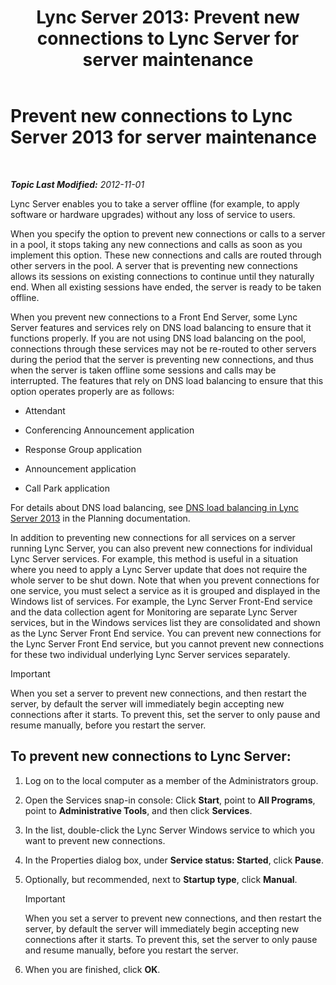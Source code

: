 ﻿---
title: 'Lync Server 2013: Prevent new connections to Lync Server for server maintenance'
TOCTitle: Prevent new connections to Lync Server for server maintenance
ms:assetid: 22b27adf-a590-43bd-9306-a5789ae108d7
ms:mtpsurl: https://technet.microsoft.com/en-us/library/Gg520964(v=OCS.15)
ms:contentKeyID: 48183625
ms.date: 07/23/2014
mtps_version: v=OCS.15
---

<div data-xmlns="http://www.w3.org/1999/xhtml">

<div class="topic" data-xmlns="http://www.w3.org/1999/xhtml" data-msxsl="urn:schemas-microsoft-com:xslt" data-cs="http://msdn.microsoft.com/en-us/">

<div data-asp="http://msdn2.microsoft.com/asp">

# Prevent new connections to Lync Server 2013 for server maintenance

</div>

<div id="mainSection">

<div id="mainBody">

<span> </span>

_**Topic Last Modified:** 2012-11-01_

Lync Server enables you to take a server offline (for example, to apply software or hardware upgrades) without any loss of service to users.

When you specify the option to prevent new connections or calls to a server in a pool, it stops taking any new connections and calls as soon as you implement this option. These new connections and calls are routed through other servers in the pool. A server that is preventing new connections allows its sessions on existing connections to continue until they naturally end. When all existing sessions have ended, the server is ready to be taken offline.

When you prevent new connections to a Front End Server, some Lync Server features and services rely on DNS load balancing to ensure that it functions properly. If you are not using DNS load balancing on the pool, connections through these services may not be re-routed to other servers during the period that the server is preventing new connections, and thus when the server is taken offline some sessions and calls may be interrupted. The features that rely on DNS load balancing to ensure that this option operates properly are as follows:

  - Attendant

  - Conferencing Announcement application

  - Response Group application

  - Announcement application

  - Call Park application

For details about DNS load balancing, see [DNS load balancing in Lync Server 2013](lync-server-2013-dns-load-balancing.md) in the Planning documentation.

In addition to preventing new connections for all services on a server running Lync Server, you can also prevent new connections for individual Lync Server services. For example, this method is useful in a situation where you need to apply a Lync Server update that does not require the whole server to be shut down. Note that when you prevent connections for one service, you must select a service as it is grouped and displayed in the Windows list of services. For example, the Lync Server Front-End service and the data collection agent for Monitoring are separate Lync Server services, but in the Windows services list they are consolidated and shown as the Lync Server Front End service. You can prevent new connections for the Lync Server Front End service, but you cannot prevent new connections for these two individual underlying Lync Server services separately.

<div class="alert">


> [!IMPORTANT]
> When you set a server to prevent new connections, and then restart the server, by default the server will immediately begin accepting new connections after it starts. To prevent this, set the server to only pause and resume manually, before you restart the server.



</div>

<div>

## To prevent new connections to Lync Server:

1.  Log on to the local computer as a member of the Administrators group.

2.  Open the Services snap-in console: Click **Start**, point to **All Programs**, point to **Administrative Tools**, and then click **Services**.

3.  In the list, double-click the Lync Server Windows service to which you want to prevent new connections.

4.  In the Properties dialog box, under **Service status: Started**, click **Pause**.

5.  Optionally, but recommended, next to **Startup type**, click **Manual**.
    
    <div class="alert">
    

    > [!IMPORTANT]
    > When you set a server to prevent new connections, and then restart the server, by default the server will immediately begin accepting new connections after it starts. To prevent this, set the server to only pause and resume manually, before you restart the server.

    
    </div>

6.  When you are finished, click **OK**.

</div>

</div>

<span> </span>

</div>

</div>

</div>

